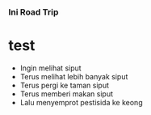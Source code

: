 ### Ini Road Trip

# test

- Ingin melihat siput
- Terus melihat lebih banyak siput
- Terus pergi ke taman siput
- Terus memberi makan siput
- Lalu menyemprot pestisida ke keong
